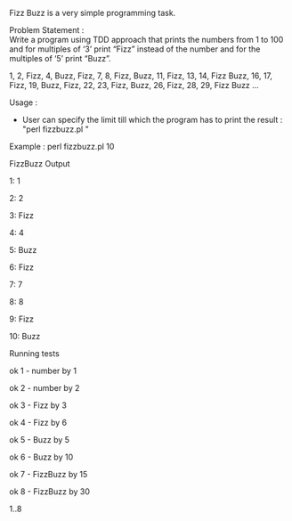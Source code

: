 Fizz Buzz is a very simple programming task.

Problem Statement :  
Write a program using TDD approach that prints the numbers from 1 to 100 and for multiples of ‘3’ print “Fizz” instead of the number and for the multiples of ‘5’ print “Buzz”. 

1, 2, Fizz, 4, Buzz, Fizz, 7, 8, Fizz, Buzz, 11, Fizz, 13, 14, Fizz Buzz, 16, 17, Fizz, 19, Buzz, Fizz, 22, 23, Fizz, Buzz, 26, Fizz, 28, 29, Fizz Buzz ...

Usage : 

- User can specify the limit till which the program has to print the result : "perl fizzbuzz.pl <limit>"

Example : perl fizzbuzz.pl 10 
  
FizzBuzz Output
  
1: 1
  
2: 2
  
3: Fizz
  
4: 4
  
5: Buzz
  
6: Fizz
  
7: 7
  
8: 8
  
9: Fizz
  
10: Buzz

Running tests
  
ok 1 - number by 1
  
ok 2 - number by 2
  
ok 3 - Fizz by 3
  
ok 4 - Fizz by 6
  
ok 5 - Buzz by 5
  
ok 6 - Buzz by 10
  
ok 7 - FizzBuzz by 15
  
ok 8 - FizzBuzz by 30
  
1..8
